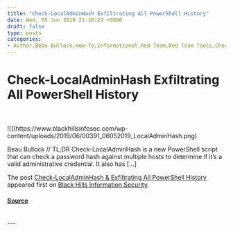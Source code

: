 ```yaml
---
title: "Check-LocalAdminHash Exfiltrating All PowerShell History"
date: Wed, 05 Jun 2019 21:30:27 +0000
draft: false
type: posts
categories: 
- Author,Beau Bullock,How-To,Informational,Red Team,Red Team Tools,Check-LocalAdminHash,Invoke-TheHash,PowerShell,PowerView,PSReadline,TL;DR
---
```

# Check-LocalAdminHash Exfiltrating All PowerShell History

<br/>

<br/>
![](https://www.blackhillsinfosec.com/wp-content/uploads/2019/06/00391_06052019_LocalAdminHash.png)

Beau Bullock // TL;DR Check-LocalAdminHash is a new PowerShell script that can check a password hash against multiple hosts to determine if it’s a valid administrative credential. It also has \[…\]

The post [Check-LocalAdminHash & Exfiltrating All PowerShell History](https://www.blackhillsinfosec.com/check-localadminhash-exfiltrating-all-powershell-history/) appeared first on [Black Hills Information Security](https://www.blackhillsinfosec.com).

#### [Source](https://www.blackhillsinfosec.com/check-localadminhash-exfiltrating-all-powershell-history/)

<br/>
---
